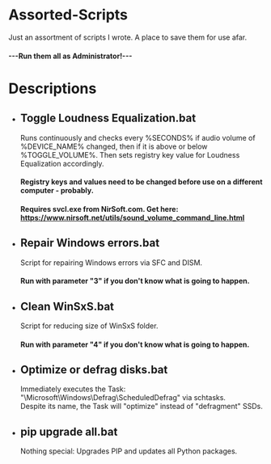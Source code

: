 # Assorted-Scripts
Just an assortment of scripts I wrote. A place to save them for use afar.  
#### ---Run them all as Administrator!---

# Descriptions
- ## Toggle Loudness Equalization.bat
  Runs continuously and checks every %SECONDS% if audio volume of %DEVICE_NAME% changed, then if it is above or below %TOGGLE_VOLUME%. Then sets registry key value for Loudness Equalization accordingly.
  #### Registry keys and values need to be changed before use on a different computer - probably.
  #### Requires svcl.exe from NirSoft.com. Get here: https://www.nirsoft.net/utils/sound_volume_command_line.html
  
- ## Repair Windows errors.bat
  Script for repairing Windows errors via SFC and DISM.
  #### Run with parameter "3" if you don't know what is going to happen.
  
- ## Clean WinSxS.bat
  Script for reducing size of WinSxS folder.
  #### Run with parameter "4" if you don't know what is going to happen.
  
- ## Optimize or defrag disks.bat
  Immediately executes the Task: "\Microsoft\Windows\Defrag\ScheduledDefrag" via schtasks.  
  Despite its name, the Task will "optimize" instead of "defragment" SSDs.
  
- ## pip upgrade all.bat
  Nothing special: Upgrades PIP and updates all Python packages.
